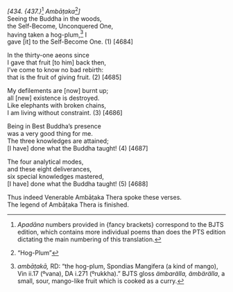 *\[434. {437.}*[^1] *Ambāṭaka*[^2]*\]*  
Seeing the Buddha in the woods,  
the Self-Become, Unconquered One,  
having taken a hog-plum,[^3] I  
gave \[it\] to the Self-Become One. (1) \[4684\]

In the thirty-one aeons since  
I gave that fruit \[to him\] back then,  
I’ve come to know no bad rebirth:  
that is the fruit of giving fruit. (2) \[4685\]

My defilements are \[now\] burnt up;  
all \[new\] existence is destroyed.  
Like elephants with broken chains,  
I am living without constraint. (3) \[4686\]

Being in Best Buddha’s presence  
was a very good thing for me.  
The three knowledges are attained;  
\[I have\] done what the Buddha taught! (4) \[4687\]

The four analytical modes,  
and these eight deliverances,  
six special knowledges mastered,  
\[I have\] done what the Buddha taught! (5) \[4688\]

Thus indeed Venerable Ambāṭaka Thera spoke these verses.  
The legend of Ambāṭaka Thera is finished.

[^1]: *Apadāna* numbers provided in {fancy brackets} correspond to the
    BJTS edition, which contains more individual poems than does the PTS
    edition dictating the main numbering of this translation.

[^2]: “Hog-Plum”

[^3]: *ambāṭakā,* RD: “the hog-plum, Spondias Mangifera (a kind of
    mango), Vin ii.17 (ºvana), DA i.271 (ºrukkha).” BJTS gloss
    *ämbarälla, ämbärälla*, a small, sour, mango-like fruit which is
    cooked as a curry.
